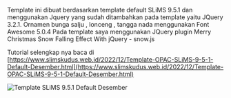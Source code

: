 Template ini dibuat berdasarkan template default SLiMS 9.5.1 dan menggunakan Jquery yang sudah ditambahkan pada template yaitu JQuery 3.2.1. Ornamen bunga salju , lonceng , tangga nada menggunakan Font Awesome 5.0.4 Pada template saya menggunakan JQuery plugin Merry Christmas Snow Falling Effect With jQuery - snow.js 

Tutorial selengkap nya baca di [https://www.slimskudus.web.id/2022/12/Template-OPAC-SLiMS-9-5-1-Default-Desember.html](https://www.slimskudus.web.id/2022/12/Template-OPAC-SLiMS-9-5-1-Default-Desember.html)

![Template SLiMS 9.5.1 Default Desember ](https://blogger.googleusercontent.com/img/b/R29vZ2xl/AVvXsEgoigptRGm6jJ_sYD9r1zGkZ9l2DjkrJOTi2bu_QEIRRv6J43TuUWAAknpKI-jOGVDFAI6x265TbRl11EpM0aCxaByCFPG7zLv0B55-4SsM0wXipUC5ZrBW3R6Ua2ABe1XDHzSPz2CH2AcIVozIBzByzmdRJl5khoAnJO1gv1eGYCXmRVHZwhffhsR5pQ/w640-h360/template-slims-9-5-1-1.png "Template SLiMS 9.5.1 Default Desember")